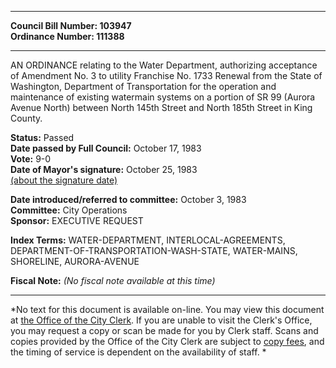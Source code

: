 * * * * *  
  
**Council Bill Number: [](#h0)[](#h2)103947**   
**Ordinance Number: 111388**  
  
* * * * *  
  
AN ORDINANCE relating to the Water Department, authorizing acceptance of Amendment No. 3 to utility Franchise No. 1733 Renewal from the State of Washington, Department of Transportation for the operation and maintenance of existing watermain systems on a portion of SR 99 (Aurora Avenue North) between North 145th Street and North 185th Street in King County.  
  
**Status:** Passed   
**Date passed by Full Council:** October 17, 1983   
**Vote:** 9-0   
**Date of Mayor's signature:** October 25, 1983   
[(about the signature date)](/~public/approvaldate.htm)   
  
  
**Date introduced/referred to committee:** October 3, 1983   
**Committee:** City Operations   
**Sponsor:** EXECUTIVE REQUEST   
  
**Index Terms:** WATER-DEPARTMENT, INTERLOCAL-AGREEMENTS, DEPARTMENT-OF-TRANSPORTATION-WASH-STATE, WATER-MAINS, SHORELINE, AURORA-AVENUE  
  
**Fiscal Note:** *(No fiscal note available at this time)*  
  
* * * * *  
  
*No text for this document is available on-line. You may view this document at [the Office of the City Clerk](http://www.seattle.gov/leg/clerk/contactUs.htm). If you are unable to visit the Clerk's Office, you may request a copy or scan be made for you by Clerk staff. Scans and copies provided by the Office of the City Clerk are subject to [copy fees](http://clerk.seattle.gov/~public/clerkfees.htm), and the timing of service is dependent on the availability of staff. *  
  
  

